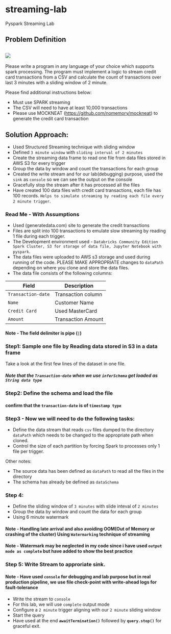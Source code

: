 # streaming-lab
Pyspark Streaming Lab 
## Problem Definition
<h2><img src="https://files.training.databricks.com/images/105/logo_spark_tiny.png"></h2>
Please write a program in any language of your choice which supports spark processing. The program
must implement a logic to stream credit card transactions from a CSV and calculate the count of
transactions over last 3 minutes with a sliding window of 2 minute. 

Please find additional instructions below:
* Must use SPARK streaming
* The CSV will need to have at least 10,000 transactions
* Please use MOCKNEAT (https://github.com/nomemory/mockneat) to generate the credit card transaction

## Solution Approach:
* Used Structured Streaming technique with sliding window 
* Defined `3 minute window` with `sliding interval of 2 minutes`
* Create the streaming data frame to read one file from data files stored in AWS S3 for every trigger
* Group the data by window and count the transactions for each group
* Created the write stream and for our lab(debugging) purpose, used the `sink` as `console` so we can see the output on the console
* Gracefully stop the stream after it has processed all the files
* Have created 100 data files with credit card transactions, each file has 100 records. `Helps to simulate streaming by reading each file every 2 minute trigger`.

### Read Me - With Assumptions
* Used (generatedata.com) site to generate the credit transactions
* Files are split into 100 transactions to emulate slow streaming by reading 1 file during each trigger.
* The Development environment used - `Databricks Community Edition Spark Cluster, S3 for storage of data file, Jupyter Notebook with pyspark`.
* The data files were uploaded to AWS s3 storage and used during running of the code. PLEASE MAKE APPROPRIATE changes to `dataPath` depending on where you clone and store the data files.
* The data file consists of the following columns:

| Field              | Description                  |
|-----------------   |------------------------------|
| `Transaction-date` | Transaction column           |
| `Name`             | Customer Name                |
| `Credit Card`      | Used MasterCard              |
| `Amount`           | Transaction Amount           |

#### Note - The field delimiter is pipe (`|`) 


### Step1: Sample one file by Reading data stored in S3 in a data frame

Take a look at the first few lines of the dataset in one file.
##### Note that the `Transaction-date` when we use `inferSchema` get loaded as `String data type`

### Step2: Define the schema and load the file 
#### confirm that the `transaction-date` is of `timestamp type`


### Step3 - Now we will need to do the following tasks:
* Define the data stream that reads `csv` files dumped to the directory `dataPath` which needs to be changed to the appropriate path when cloned.
* Control the size of each partition by forcing Spark to processes only 1 file per trigger.

Other notes:
* The source data has been defined as `dataPath` to read all the files in the directory
* The schema has already be defined as `dataSchema`

### Step 4:
* Define the sliding window of `3 minutes` with slide inteval of `2 minutes`
* Group the data by window and count the data for each group
* Using 6 minute watermark

#### Note - Handling late arrival and also avoiding OOM(Out of Memory or crashing of the cluster) Using `Watermarking` technique of streaming 
#### Note - Watermark may be neglected in my code since i have used `output mode as complete` but have added to show the best practice

### Step 5: Write Stream to approriate sink.
#### Note - Have used `console` for debugging and lab purpose but in real production pipeline, we use file check-point with write-ahead logs for fault-tolerance 

* Write the stream to  `console` 
* For this lab, we will use `complete` output mode
* Configure a `2 minute` trigger aligning with our `2 minute` sliding window
* Start the query
* Have used at the end  **`awaitTermination()`** followed by **`query.stop()`** for graceful exit.


